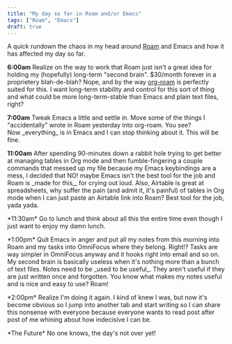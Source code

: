 ```yaml
---
title: "My day so far in Roam and/or Emacs"
tags: ["Roam", "Emacs"]
draft: true
---
```


A quick rundown the chaos in my head around [Roam](<https://roamresearch.com/>) and Emacs and how it has affected my day so far.

**6:00am** Realize on the way to work that Roam just isn't a great idea for holding my (hopefully) long-term "second brain". $30/month forever in a proprietery blah-de-blah? Nope, and by the way [org-roam](<https://github.com/jethrokuan/org-roam>) is perfectly suited for this. I want long-term stability and control for this sort of thing and what could be more long-term-stable than Emacs and plain text files, right?

**7:00am** Tweak Emacs a little and settle in. Move some of the things I "accidentally" wrote in Roam yesterday into org-roam. You see? Now \_everything\_ is in Emacs and I can stop thinking about it. This will be fine.

**11:00am** After spending 90-minutes down a rabbit hole trying to get better at managing tables in Org mode and then fumble-fingering a couple commands that messed up my file because my Emacs keybindings are a mess, I decided that NO! maybe Emacs isn't the best tool for the job and Roam is \_made for this\_, for crying out loud. Also, Airtable is great at spreadsheets, why suffer the pain (and admit it, it's painful) of tables in Org mode when I can just paste an Airtable link into Roam? Best tool for the job, yada yada.

\*11:30am\* Go to lunch and think about all this the entire time even though I just want to enjoy my damn lunch.

\*1:00pm\* Quit Emacs in anger and put all my notes from this morning into Roam and my tasks into OmniFocus where they belong. Right!? Tasks are way simpler in OmniFocus anyway and it hooks right into email and so on. My second brain is basically useless when it's nothing more than a bunch of text files. Notes need to be \_used to be useful\_. They aren't useful if they are just written once and forgotten. You know what makes my notes useful and is nice and easy to use? Roam!

\*2:00pm\* Realize I'm doing it again. I kind of knew I was, but now it's become obvious so I jump into another tab and start writing so I can share this nonsense with everyone because everyone wants to read post after post of me whining about how indecisive I can be.

\*The Future\* No one knows, the day's not over yet!
